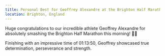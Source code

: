 ```yaml
---
title: Personal Best for Geoffrey Alexandre at the Brighton Half Marathon
location: Brighton, England
---
```


Huge congratulations to our incredible athlete Geoffrey Alexandre for absolutely smashing the Brighton Half Marathon this morning! 🏅👏 

Finishing with an impressive time of 01:13:50, Geoffrey showcased true determination, perseverance and strength.







